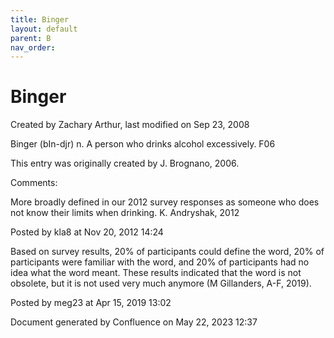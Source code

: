 ```yaml
---
title: Binger
layout: default
parent: B
nav_order:
---
```


# Binger

Created by  Zachary Arthur, last modified on Sep 23, 2008

Binger (bIn-djr) n. A person who drinks alcohol excessively. F06 

This entry was originally created by J. Brognano, 2006.

Comments:

More broadly defined in our 2012 survey responses as someone who does not know their limits when drinking. K. Andryshak, 2012

Posted by kla8 at Nov 20, 2012 14:24

Based on survey results, 20% of participants could define the word, 20% of participants were familiar with the word, and 20% of participants had no idea what the word meant. These results indicated that the word is not obsolete, but it is not used very much anymore (M Gillanders, A-F, 2019).

Posted by meg23 at Apr 15, 2019 13:02

Document generated by Confluence on May 22, 2023 12:37


